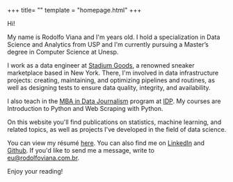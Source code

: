 +++
title= ""
template = "homepage.html"
+++

Hi!

My name is Rodolfo Viana and I'm <span id="age"></span> years old. I hold a specialization in Data Science and Analytics from USP and I'm currently pursuing a Master’s degree in Computer Science at Unesp.

I work as a data engineer at [Stadium Goods](https://www.stadiumgoods.com/), a renowned sneaker marketplace based in New York. There, I'm involved in data infrastructure projects: creating, maintaining, and optimizing pipelines and routines, as well as designing tests to ensure data quality, integrity, and availability.

I also teach in the [MBA in Data Journalism](https://www.idp.edu.br/techschool/mba-jornalismo-de-dados/) program at [IDP](https://www.idp.edu.br/). My courses are Introduction to Python and Web Scraping with Python.

On this website you'll find publications on statistics, machine learning, and related topics, as well as projects I've developed in the field of data science.

You can view my résumé [here](/en/curriculo). You can also find me on [LinkedIn](https://www.linkedin.com/in/rodolfoviana/) and [Github](https://github.com/rodolfo-viana). If you'd like to send me a message, write to [eu@rodolfoviana.com.br](mailto:eu@rodolfoviana.com.br).

Enjoy your reading!

<script>
    const today = new Date();
    const birthdate = new Date(1981, 2, 17);
    function age() {
        const one_or_zero = (today.getMonth() < birthdate.getMonth()) ||
                            (today.getMonth() === birthdate.getMonth() &&
                            today.getDate() < birthdate.getDate());
        let year_difference = today.getFullYear() - birthdate.getFullYear();
        const age = year_difference - one_or_zero;
        return age;
    }
    document.getElementById("age").innerHTML = age();
</script>
